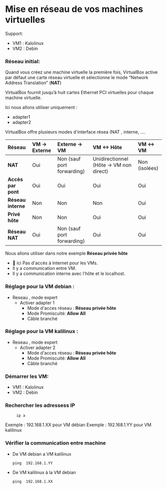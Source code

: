 # Mise en réseau de vos machines virtuelles

Support:  
* VM1 : Kalolinux
* VM2 : Debin

### Réseau initial:

Quand vous créez une machine virtuelle la première fois, VirtualBox active par défaut une carte réseau virtuelle et sélectionne le mode “Network Address Translation” (**NAT**)

VirtualBox fournit jusqu’à huit cartes Ethernet PCI virtuelles pour chaque machine virtuelle.

Ici nous allons utiliser uniquement : 
* adapter1
* adapter2

VirtualBox offre plusieurs modes d'interface résea (NAT , interne, ....

| Réseau       | VM -> Externe | Externe -> VM | VM <-> Hôte | VM <-> VM |
| :---------------- | :----------------------------- | :---------------------------- | :------------------------ | :---------------------------------- |
| **NAT** | Oui                            | Non (sauf port forwarding)    | Unidirectionnel (Hôte -> VM non direct) | Non (isolées)                       |
| **Accès par pont** | Oui                            | Oui                           | Oui                       | Oui                                 |
| **Réseau interne** | Non                            | Non                           | Non                       | Oui                                 |
| **Privé hôte** | Non                            | Non                           | Oui                       | Oui                                 |
| **Réseau NAT** | Oui                            | Non (sauf port forwarding)    | Oui                       | Oui                                 |


Nous allons utiliser dans notre exemple **Réseau privée hôte**
* 🚩 ici Pas d'accès à Internet pour les VMs.
* Il y a communication entre VM.
* Il y a communication interne avec l'hôte et le localhost.

### Réglage pour la VM debian :
* Reseau , mode expert
    * Activer adapter 1
       * Mode d'acces réseau : **Réseau privée hôte**
       * Mode Promiscuité: **Allow All**
       * Câble branché

### Réglage pour la VM kalilinux :
* Reseau , mode expert
    * Activer adapter 2
       * Mode d'acces réseau : **Réseau privée hôte**
       * Mode Promiscuité: **Allow All**
       * Câble branché


### Démarrer les VM:
* VM1 : Kalolinux
* VM2 : Debin

### Rechercher les adressess IP

         ip a
Exemple : 192.168.1.XX pour VM débian
Exemple : 192.168.1.YY pour VM kalilinux


### Vérifier la communication entre machine
* De VM debian a VM kalilinux
  
      ping  192.168.1.YY

* De VM kalilinux à la VM debian
  
      ping  192.168.1.XX
